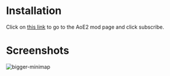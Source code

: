 # Installation
Click on [this link](https://www.ageofempires.com/mods/details/60211/) to go to the AoE2 mod page and click subscribe.

# Screenshots
![bigger-minimap](https://user-images.githubusercontent.com/43828146/168135624-4ee83467-8c35-4d6b-b27b-e77ee3ee4fdb.jpg)
